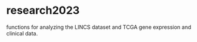 # research2023
functions for analyzing the LINCS dataset and TCGA gene expression and clinical data. 
